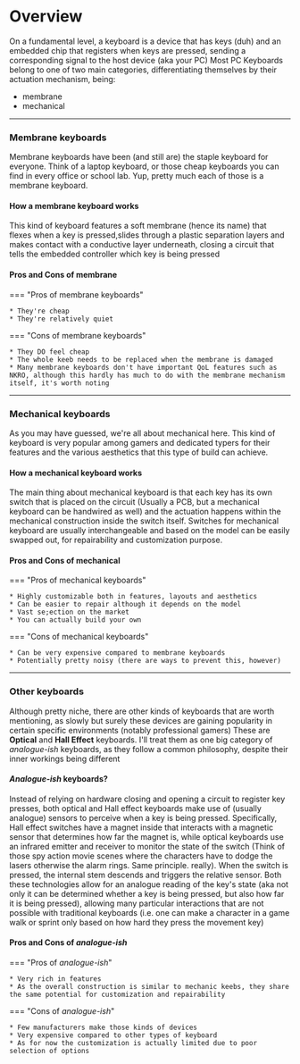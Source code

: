 # Overview

On a fundamental level, a keyboard is a device that has keys (duh) and an embedded chip that registers when keys are pressed, sending a corresponding signal to the host device (aka your PC)
Most PC Keyboards belong to one of two main categories, differentiating themselves by their actuation mechanism, being:

* membrane
* mechanical

---

### Membrane keyboards
Membrane keyboards have been (and still are) the staple keyboard for everyone. Think of a laptop keyboard, or those cheap keyboards you can find in every office or school lab. Yup, pretty much each of those is a membrane keyboard. 

#### How a membrane keyboard works
This kind of keyboard features a soft membrane (hence its name) that flexes when a key is pressed,slides through a plastic separation layers and makes contact with a conductive layer underneath, closing a circuit that tells the embedded controller which key is being pressed

#### Pros and Cons of membrane

=== "Pros of membrane keyboards"

    * They're cheap
    * They're relatively quiet

=== "Cons of membrane keyboards"

    * They DO feel cheap
    * The whole keeb needs to be replaced when the membrane is damaged
    * Many membrane keyboards don't have important QoL features such as NKRO, although this hardly has much to do with the membrane mechanism itself, it's worth noting

---

### Mechanical keyboards
As you may have guessed, we're all about mechanical here.
This kind of keyboard is very popular among gamers and dedicated typers for their features and the various aesthetics that this type of build can achieve.

#### How a mechanical keyboard works
The main thing about mechanical keyboard is that each key has its own switch that is placed on the circuit (Usually a PCB, but a mechanical keyboard can be handwired as well) and the actuation happens within the mechanical construction inside the switch itself. Switches for mechanical keyboard are usually interchangeable and based on the model can be easily swapped out, for repairability and customization purpose.

#### Pros and Cons of mechanical

=== "Pros of mechanical keyboards"

    * Highly customizable both in features, layouts and aesthetics
    * Can be easier to repair although it depends on the model
    * Vast se;ection on the market
    * You can actually build your own

=== "Cons of mechanical keyboards"

    * Can be very expensive compared to membrane keyboards
    * Potentially pretty noisy (there are ways to prevent this, however)

---

### Other keyboards
Although pretty niche, there are other kinds of keyboards that are worth mentioning, as slowly but surely these devices are gaining popularity in certain specific environments (notably professional gamers)
These are **Optical** and **Hall Effect** keyboards. I'll treat them as one big category of *analogue-ish* keyboards, as they follow a common philosophy, despite their inner workings being different

#### *Analogue-ish* keyboards?
Instead of relying on hardware closing and opening a circuit to register key presses, both optical and Hall effect keyboards make use of (usually analogue) sensors to perceive when a key is being pressed.
Specifically, Hall effect switches have a magnet inside that interacts with a magnetic sensor that determines how far the magnet is, while optical keyboards use an infrared emitter and receiver to monitor the state of the switch (Think of those spy action movie scenes where the characters have to dodge the lasers otherwise the alarm rings. Same principle. really). When the switch is pressed, the internal stem descends and triggers the relative sensor. Both these technologies allow for an analogue reading of the key's state (aka not only it can be determined whether a key is being pressed, but also how far it is being pressed), allowing many particular interactions that are not possible with traditional keyboards (i.e. one can make a character in a game walk or sprint only based on how hard they press the movement key)

#### Pros and Cons of *analogue-ish*

=== "Pros of *analogue-ish*"

    * Very rich in features
    * As the overall construction is similar to mechanic keebs, they share the same potential for customization and repairability

=== "Cons of *analogue-ish*"

    * Few manufacturers make those kinds of devices
    * Very expensive compared to other types of keyboard
    * As for now the customization is actually limited due to poor selection of options